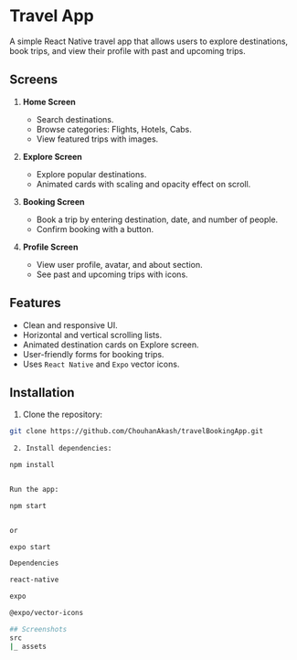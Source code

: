 # Travel App

A simple React Native travel app that allows users to explore destinations, book trips, and view their profile with past and upcoming trips.

## Screens

1. **Home Screen**
   - Search destinations.
   - Browse categories: Flights, Hotels, Cabs.
   - View featured trips with images.

2. **Explore Screen**
   - Explore popular destinations.
   - Animated cards with scaling and opacity effect on scroll.

3. **Booking Screen**
   - Book a trip by entering destination, date, and number of people.
   - Confirm booking with a button.

4. **Profile Screen**
   - View user profile, avatar, and about section.
   - See past and upcoming trips with icons.

## Features

- Clean and responsive UI.
- Horizontal and vertical scrolling lists.
- Animated destination cards on Explore screen.
- User-friendly forms for booking trips.
- Uses `React Native` and `Expo` vector icons.

## Installation

1. Clone the repository:

```bash
git clone https://github.com/ChouhanAkash/travelBookingApp.git
 
 2. Install dependencies:

npm install


Run the app:

npm start


or

expo start

Dependencies

react-native

expo

@expo/vector-icons

## Screenshots
src
|_ assets


